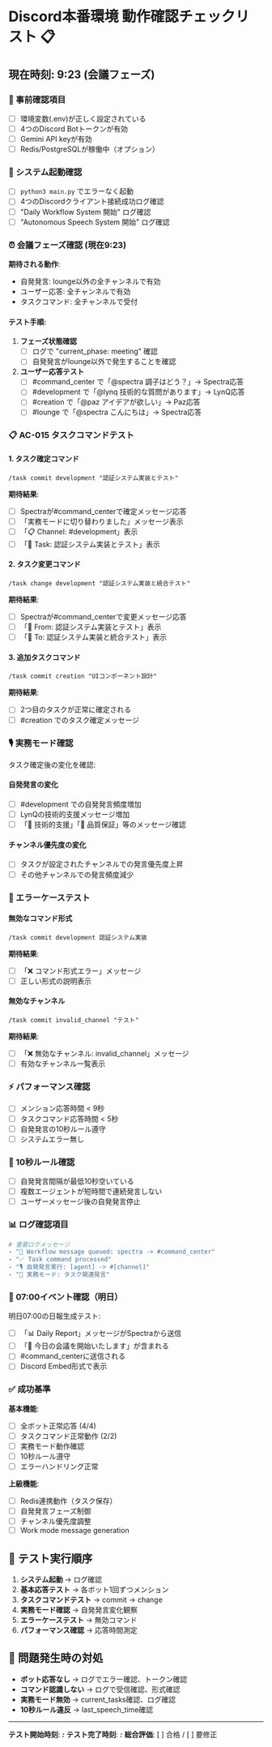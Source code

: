 # Discord本番環境 動作確認チェックリスト 📋

## 現在時刻: 9:23 (会議フェーズ)

### 🔧 事前確認項目
- [ ] 環境変数(.env)が正しく設定されている
- [ ] 4つのDiscord Botトークンが有効
- [ ] Gemini API keyが有効
- [ ] Redis/PostgreSQLが稼働中（オプション）

### 🚀 システム起動確認
- [ ] `python3 main.py` でエラーなく起動
- [ ] 4つのDiscordクライアント接続成功ログ確認
- [ ] "Daily Workflow System 開始" ログ確認
- [ ] "Autonomous Speech System 開始" ログ確認

### ⏰ 会議フェーズ確認 (現在9:23)
**期待される動作**: 
- 自発発言: lounge以外の全チャンネルで有効
- ユーザー応答: 全チャンネルで有効
- タスクコマンド: 全チャンネルで受付

#### テスト手順:
1. **フェーズ状態確認**
   - [ ] ログで "current_phase: meeting" 確認
   - [ ] 自発発言がlounge以外で発生することを確認

2. **ユーザー応答テスト**
   - [ ] #command_center で「@spectra 調子はどう？」→ Spectra応答
   - [ ] #development で「@lynq 技術的な質問があります」→ LynQ応答  
   - [ ] #creation で「@paz アイデアが欲しい」→ Paz応答
   - [ ] #lounge で「@spectra こんにちは」→ Spectra応答

### 📋 AC-015 タスクコマンドテスト

#### 1. タスク確定コマンド
```
/task commit development "認証システム実装とテスト"
```
**期待結果**:
- [ ] Spectraが#command_centerで確定メッセージ応答
- [ ] 「実務モードに切り替わりました」メッセージ表示
- [ ] 「📋 Channel: #development」表示
- [ ] 「🎯 Task: 認証システム実装とテスト」表示

#### 2. タスク変更コマンド  
```
/task change development "認証システム実装と統合テスト"
```
**期待結果**:
- [ ] Spectraが#command_centerで変更メッセージ応答
- [ ] 「🔄 From: 認証システム実装とテスト」表示
- [ ] 「🎯 To: 認証システム実装と統合テスト」表示

#### 3. 追加タスクコマンド
```
/task commit creation "UIコンポーネント設計"
```
**期待結果**:
- [ ] 2つ目のタスクが正常に確定される
- [ ] #creation でのタスク確定メッセージ

### 🎙️ 実務モード確認

タスク確定後の変化を確認:

#### 自発発言の変化
- [ ] #development での自発発言頻度増加
- [ ] LynQの技術的支援メッセージ増加
- [ ] 「🔧 技術的支援」「🧪 品質保証」等のメッセージ確認

#### チャンネル優先度の変化  
- [ ] タスクが設定されたチャンネルでの発言優先度上昇
- [ ] その他チャンネルでの発言頻度減少

### 🚫 エラーケーステスト

#### 無効なコマンド形式
```
/task commit development 認証システム実装
```
**期待結果**:
- [ ] 「❌ コマンド形式エラー」メッセージ
- [ ] 正しい形式の説明表示

#### 無効なチャンネル
```
/task commit invalid_channel "テスト"
```
**期待結果**:
- [ ] 「❌ 無効なチャンネル: invalid_channel」メッセージ
- [ ] 有効なチャンネル一覧表示

### ⚡ パフォーマンス確認
- [ ] メンション応答時間 < 9秒
- [ ] タスクコマンド応答時間 < 5秒
- [ ] 自発発言の10秒ルール遵守
- [ ] システムエラー無し

### 🔄 10秒ルール確認
- [ ] 自発発言間隔が最低10秒空いている
- [ ] 複数エージェントが短時間で連続発言しない
- [ ] ユーザーメッセージ後の自発発言停止

### 📊 ログ確認項目
```bash
# 重要ログメッセージ
- "📝 Workflow message queued: spectra -> #command_center"
- "✅ Task command processed"
- "🎙️ 自発発言実行: [agent] -> #[channel]"
- "💼 実務モード: タスク関連発言"
```

### 🌅 07:00イベント確認（明日）
明日07:00の日報生成テスト:
- [ ] 「📊 Daily Report」メッセージがSpectraから送信
- [ ] 「🏢 今日の会議を開始いたします」が含まれる
- [ ] #command_centerに送信される
- [ ] Discord Embed形式で表示

### ✅ 成功基準
**基本機能**:
- [ ] 全ボット正常応答 (4/4)
- [ ] タスクコマンド正常動作 (2/2)
- [ ] 実務モード動作確認
- [ ] 10秒ルール遵守
- [ ] エラーハンドリング正常

**上級機能**:
- [ ] Redis連携動作（タスク保存）
- [ ] 自発発言フェーズ制御
- [ ] チャンネル優先度調整
- [ ] Work mode message generation

## 📱 テスト実行順序

1. **システム起動** → ログ確認
2. **基本応答テスト** → 各ボット1回ずつメンション
3. **タスクコマンドテスト** → commit → change
4. **実務モード確認** → 自発発言変化観察
5. **エラーケーステスト** → 無効コマンド
6. **パフォーマンス確認** → 応答時間測定

## 🚨 問題発生時の対処

- **ボット応答なし** → ログでエラー確認、トークン確認
- **コマンド認識しない** → ログで受信確認、形式確認  
- **実務モード無効** → current_tasks確認、ログ確認
- **10秒ルール違反** → last_speech_time確認

---

**テスト開始時刻**: ___:___
**テスト完了時刻**: ___:___
**総合評価**: [ ] 合格 / [ ] 要修正